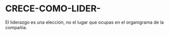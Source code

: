 # CRECE-COMO-LIDER-
El liderazgo es una elección, no el lugar que ocupas en el organigrama de la compañía.
